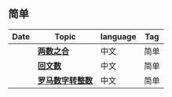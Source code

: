 ## 简单

| Date                          | Topic                                          | language  | Tag          |
| ----------------------------- | --------------------------------------------------- | --------- | -------------- |
| <TalkDate date="2024-01-19 21:49:00"/> | [**两数之合**](/leetcode/simple/sum-of-two-numbers.html)       | 中文 | 简单 |
| <TalkDate date="2024-01-19 22:19:00"/> | [**回文数**](/leetcode/simple/palindrome-number.html)       | 中文 | 简单 |
| <TalkDate date="2024-01-21 14:31:00"/> | [**罗马数字转整数**](/leetcode/simple/roman-to-integer.html)       | 中文 | 简单 |
